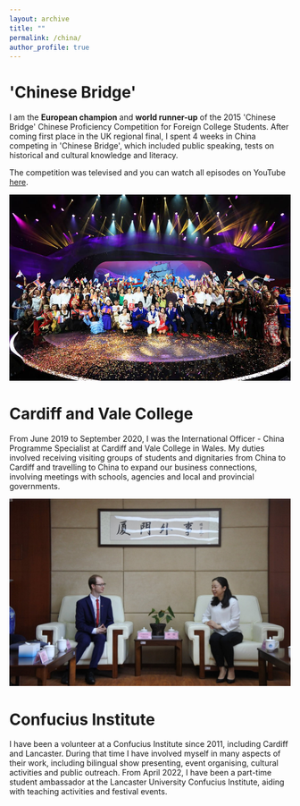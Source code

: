 ```yaml
---
layout: archive
title: ""
permalink: /china/
author_profile: true
---
```


# 'Chinese Bridge'
I am the **European champion** and **world runner-up** of the 2015 'Chinese Bridge' Chinese Proficiency Competition for Foreign College Students. After coming first place in the UK regional final, I spent 4 weeks in China competing in 'Chinese Bridge', which included public speaking, tests on historical and cultural knowledge and literacy.

The competition was televised and you can watch all episodes on YouTube [here](https://youtu.be/c7_pgY1ycdQ?list=PLUM8x224JrX9BfLpy8aHVpxijUhHkEEfx&t=785).

<img src="/images/CB2.jpg">

# Cardiff and Vale College
From June 2019 to September 2020, I was the International Officer - China Programme Specialist at Cardiff and Vale College in Wales. My duties involved receiving visiting groups of students and dignitaries from China to Cardiff and travelling to China to expand our business connections, involving meetings with schools, agencies and local and provincial governments.

<img src="/images/CAVC1.jpg">

# Confucius Institute
I have been a volunteer at a Confucius Institute since 2011, including Cardiff and Lancaster. During that time I have involved myself in many aspects of their work, including bilingual show presenting, event organising, cultural activities and public outreach. From April 2022, I have been a part-time student ambassador at the Lancaster University Confucius Institute, aiding with teaching activities and festival events.
